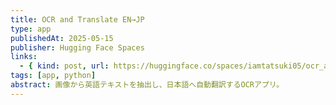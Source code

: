 ```yaml
---
title: OCR and Translate EN→JP
type: app
publishedAt: 2025-05-15
publisher: Hugging Face Spaces
links:
  - { kind: post, url: https://huggingface.co/spaces/iamtatsuki05/ocr_and_translate_en2jp }
tags: [app, python]
abstract: 画像から英語テキストを抽出し、日本語へ自動翻訳するOCRアプリ。
---
```

